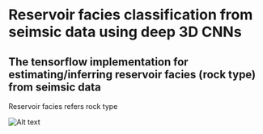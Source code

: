 # Reservoir facies classification from seimsic data using deep 3D CNNs
## The tensorflow implementation for estimating/inferring reservoir facies (rock type) from seimsic data

Reservoir facies refers rock type 

![Alt text](CNN_rock_type_segmentation/Figures/Picture1.png?raw=true "Title")
